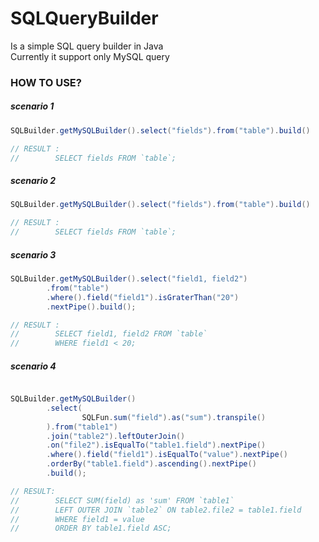 # SQLQueryBuilder

Is a simple SQL query builder in Java\
Currently it support only MySQL query


### HOW TO USE?

##### scenario 1
```java
SQLBuilder.getMySQLBuilder().select("fields").from("table").build()

// RESULT : 
//        SELECT fields FROM `table`;
```

##### scenario 2
```java
SQLBuilder.getMySQLBuilder().select("fields").from("table").build()

// RESULT : 
//        SELECT fields FROM `table`;
```

##### scenario 3
```java
SQLBuilder.getMySQLBuilder().select("field1, field2")
        .from("table")
        .where().field("field1").isGraterThan("20")
        .nextPipe().build();

// RESULT : 
//        SELECT field1, field2 FROM `table`
//        WHERE field1 < 20;

```

##### scenario 4
```java

SQLBuilder.getMySQLBuilder()
        .select(
                SQLFun.sum("field").as("sum").transpile()
        ).from("table1")
        .join("table2").leftOuterJoin()
        .on("file2").isEqualTo("table1.field").nextPipe()
        .where().field("field1").isEqualTo("value").nextPipe()
        .orderBy("table1.field").ascending().nextPipe()
        .build();

// RESULT: 
//        SELECT SUM(field) as 'sum' FROM `table1`
//        LEFT OUTER JOIN `table2` ON table2.file2 = table1.field
//        WHERE field1 = value
//        ORDER BY table1.field ASC;

```